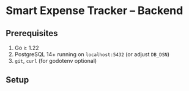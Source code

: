 # Smart Expense Tracker – Backend

## Prerequisites
1. Go ≥ 1.22  
2. PostgreSQL 14+ running on `localhost:5432` (or adjust `DB_DSN`)  
3. `git`, `curl` (for godotenv optional)

## Setup
